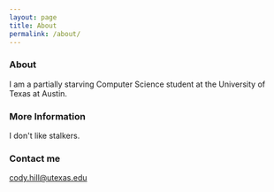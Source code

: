 ```yaml
---
layout: page
title: About
permalink: /about/
---
```


### About

I am a partially starving Computer Science student at the University of Texas at Austin.

### More Information

I don't like stalkers.

### Contact me

[cody.hill@utexas.edu](mailto:cody.hill@utexas.edu)